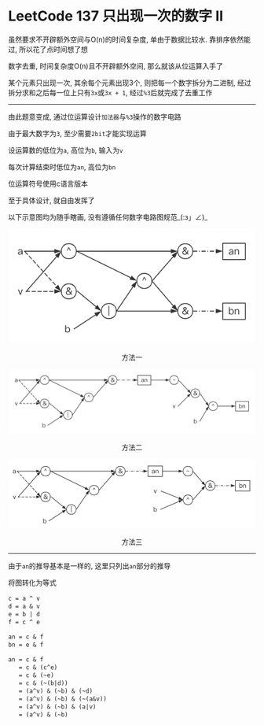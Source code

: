 # LeetCode 137 只出现一次的数字 II

虽然要求不开辟额外空间与O(n)的时间复杂度, 单由于数据比较水. 靠排序依然能过, 所以花了点时间想了想

数字去重, 时间复杂度O(n)且不开辟额外空间, 那么就该从位运算入手了

某个元素只出现一次, 其余每个元素出现3个, 则把每一个数字拆分为二进制, 经过拆分求和之后每一位上只有`3x`或`3x + 1`, 经过`%3`后就完成了去重工作

---

由此题意变成, 通过位运算设计`加法器`与`%3`操作的数字电路

由于最大数字为`3`, 至少需要`2bit`才能实现运算

设运算数的低位为`a`, 高位为`b`, 输入为`v`

每次计算结束时低位为`an`, 高位为`bn`

位运算符号使用c语言版本

至于具体设计, 就自由发挥了

以下示意图均为随手瞎画, 没有遵循任何数字电路图规范_(:з」∠)_

![0](process0.png)

<center>方法一</center>

![1](process1.png)

<center>方法二</center>

![2](process2.png)

<center>方法三</center>

---

由于`an`的推导基本是一样的, 这里只列出`an`部分的推导

将图转化为等式

```
c = a ^ v
d = a & v
e = b | d
f = c ^ e
```

```
an = c & f
bn = e & f
```

```
an = c & f
   = c & (c^e)
   = c & (~e)
   = c & (~(b|d))
   = (a^v) & (~b) & (~d)
   = (a^v) & (~b) & (~(a&v))
   = (a^v) & (~b) & (a|v)
   = (a^v) & (~b)
```